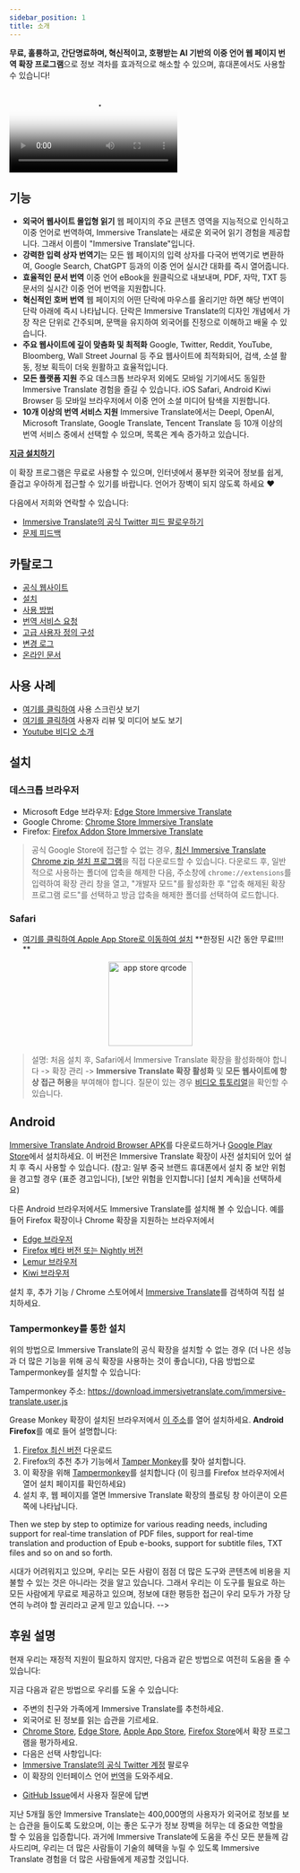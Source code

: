 ```yaml
---
sidebar_position: 1
title: 소개
---
```


**무료, 훌륭하고, 간단명료하며, 혁신적이고, 호평받는 AI 기반의 이중 언어 웹 페이지 번역 확장 프로그램**으로 정보 격차를 효과적으로 해소할 수 있으며, 휴대폰에서도 사용할 수 있습니다!

<video
  controls
  poster="https://immersivetranslate.com/assets/price/video-poster-en.png"
  src="https://s.immersivetranslate.com/assets/uploads/en-kefVSe.mp4"
/>

## 기능

- **외국어 웹사이트 몰입형 읽기** 웹 페이지의 주요 콘텐츠 영역을 지능적으로 인식하고 이중 언어로 번역하여, Immersive Translate는 새로운 외국어 읽기 경험을 제공합니다. 그래서 이름이 "Immersive Translate"입니다.
- **강력한 입력 상자 번역기**는 모든 웹 페이지의 입력 상자를 다국어 번역기로 변환하여, Google Search, ChatGPT 등과의 이중 언어 실시간 대화를 즉시 열어줍니다.
- **효율적인 문서 번역** 이중 언어 eBook을 원클릭으로 내보내며, PDF, 자막, TXT 등 문서의 실시간 이중 언어 번역을 지원합니다.
- **혁신적인 호버 번역** 웹 페이지의 어떤 단락에 마우스를 올리기만 하면 해당 번역이 단락 아래에 즉시 나타납니다. 단락은 Immersive Translate의 디자인 개념에서 가장 작은 단위로 간주되며, 문맥을 유지하여 외국어를 진정으로 이해하고 배울 수 있습니다.
- **주요 웹사이트에 깊이 맞춤화 및 최적화** Google, Twitter, Reddit, YouTube, Bloomberg, Wall Street Journal 등 주요 웹사이트에 최적화되어, 검색, 소셜 활동, 정보 획득이 더욱 원활하고 효율적입니다.
- **모든 플랫폼 지원** 주요 데스크톱 브라우저 외에도 모바일 기기에서도 동일한 Immersive Translate 경험을 즐길 수 있습니다. iOS Safari, Android Kiwi Browser 등 모바일 브라우저에서 이중 언어 소셜 미디어 탐색을 지원합니다.
- **10개 이상의 번역 서비스 지원** Immersive Translate에서는 Deepl, OpenAI, Microsoft Translate, Google Translate, Tencent Translate 등 10개 이상의 번역 서비스 중에서 선택할 수 있으며, 목록은 계속 증가하고 있습니다.

[**지금 설치하기**](/docs/installation/)

이 확장 프로그램은 무료로 사용할 수 있으며, 인터넷에서 풍부한 외국어 정보를 쉽게, 즐겁고 우아하게 접근할 수 있기를 바랍니다. 언어가 장벽이 되지 않도록 하세요 ❤️

다음에서 저희와 연락할 수 있습니다:

<!-- - [이메일로 Immersive Translate 구독하기](https://immersivetranslate.substack.com/) 최신 업데이트와 (혜택)을 적시에 받아보세요. -->

- [Immersive Translate의 공식 Twitter 피드 팔로우하기](https://twitter.com/immersivetrans)
  <!-- - [Telegram 채널 팔로우하기](https://t.me/immersivetranslate) 최신 뉴스를 받아보세요! -->
  <!-- - [Telegram 그룹 참여하기](https://t.me/+rq848Z09nehlOTgx) 기능에 대한 토론에 참여하세요. -->
- [문제 피드백](https://github.com/immersive-translate/immersive-translate/issues/)

## 카탈로그

- [공식 웹사이트](https://immersivetranslate.com/en/?force=1)
- [설치](/docs/installation/)
- [사용 방법](/docs/usage/)
- [번역 서비스 요청](/docs/services/)
- [고급 사용자 정의 구성](/docs/advanced/)
- [변경 로그](/docs/CHANGELOG/)
- [온라인 문서](/docs/)

## 사용 사례

<!-- - [사용자 Xiao Zhang이 Immersive Translate를 한 달 사용한 후의 변화를 알아보세요](#user-xiao-zhangs-story) -->

- [여기를 클릭하여](/docs/usecase/) 사용 스크린샷 보기
- [여기를 클릭하여](/docs/review/) 사용자 리뷰 및 미디어 보도 보기
- [Youtube 비디오 소개](https://www.youtube.com/watch?v=SHznc5kQCM4&ab_channel=ImmersiveTranslate)

## 설치

### 데스크톱 브라우저

- Microsoft Edge 브라우저: [Edge Store Immersive Translate](https://microsoftedge.microsoft.com/addons/detail/amkbmndfnliijdhojkpoglbnaaahippg)
- Google Chrome: [Chrome Store Immersive Translate](https://chrome.google.com/webstore/detail/immersive-translate/bpoadfkcbjbfhfodiogcnhhhpibjhbnh)
- Firefox: [Firefox Addon Store Immersive Translate](https://addons.mozilla.org/firefox/addon/immersive-translate/)

> 공식 Google Store에 접근할 수 없는 경우, [최신 Immersive Translate Chrome zip 설치 프로그램](https://download.immersivetranslate.com/latest/chrome-immersive-translate.zip)을 직접 다운로드할 수 있습니다. 다운로드 후, 일반적으로 사용하는 폴더에 압축을 해제한 다음, 주소창에 `chrome://extensions`를 입력하여 확장 관리 창을 열고, "개발자 모드"를 활성화한 후 "압축 해제된 확장 프로그램 로드"를 선택하고 방금 압축을 해제한 폴더를 선택하여 로드합니다.

### Safari

- [여기를 클릭하여 Apple App Store로 이동하여 설치](https://apps.apple.com/app/immersive-translate/id6447957425) \*\*한정된 시간 동안 무료!!!! \*\*

<div align="center">
<img src="https://s.immersivetranslate.com/static/official-static/assets/immersive-app-store.png" width="150" alt="app store qrcode" />
</div>

> 설명: 처음 설치 후, Safari에서 Immersive Translate 확장을 활성화해야 합니다 -> 확장 관리 -> **Immersive Translate 확장 활성화** 및 **모든 웹사이트에 항상 접근 허용**을 부여해야 합니다. 질문이 있는 경우 [비디오 튜토리얼](https://s.immersivetranslate.com/videos/ios_safari_turorial_en.mp4)을 확인할 수 있습니다.

## Android

[Immersive Translate Android Browser APK](https://immersivetranslate.com/android/)를 다운로드하거나 [Google Play Store](https://play.google.com/store/apps/details?id=com.immersivetranslate.browser&utm_campaign=official)에서 설치하세요. 이 버전은 Immersive Translate 확장이 사전 설치되어 있어 설치 후 즉시 사용할 수 있습니다. (참고: 일부 중국 브랜드 휴대폰에서 설치 중 보안 위험을 경고할 경우 (표준 경고입니다), [보안 위험을 인지합니다] [설치 계속]을 선택하세요)

다른 Android 브라우저에서도 Immersive Translate를 설치해 볼 수 있습니다. 예를 들어 Firefox 확장이나 Chrome 확장을 지원하는 브라우저에서

- [Edge 브라우저](https://www.microsoft.com/edge/emmx/immersivetranslatecollaboration)
- [Firefox 베타 버전 또는 Nightly 버전](https://www.mozilla.org/firefox/channel/android/)
- [Lemur 브라우저](https://lemurbrowser.com/)
- [Kiwi 브라우저](https://kiwibrowser.com/)

설치 후, 추가 기능 / Chrome 스토어에서 [Immersive Translate](https://chrome.google.com/webstore/detail/immersive-translate/bpoadfkcbjbfhfodiogcnhhhpibjhbnh)를 검색하여 직접 설치하세요.

### Tampermonkey를 통한 설치

위의 방법으로 Immersive Translate의 공식 확장을 설치할 수 없는 경우 (더 나은 성능과 더 많은 기능을 위해 공식 확장을 사용하는 것이 좋습니다), 다음 방법으로 Tampermonkey를 설치할 수 있습니다:

Tampermonkey 주소: https://download.immersivetranslate.com/immersive-translate.user.js

Grease Monkey 확장이 설치된 브라우저에서 [이 주소](https://download.immersivetranslate.com/immersive-translate.user.js)를 열어 설치하세요. **Android Firefox**를 예로 들어 설명합니다:

1. [Firefox 최신 버전](https://www.mozilla.org/firefox/browsers/mobile/android/) 다운로드
2. Firefox의 추천 추가 기능에서 [Tamper Monkey](https://www.tampermonkey.net/)를 찾아 설치합니다.
3. 이 확장을 위해 [Tampermonkey](https://download.immersivetranslate.com/immersive-translate.user.js)를 설치합니다 (이 링크를 Firefox 브라우저에서 열어 설치 페이지를 확인하세요)
4. 설치 후, 웹 페이지를 열면 Immersive Translate 확장의 플로팅 창 아이콘이 오른쪽에 나타납니다.

Then we step by step to optimize for various reading needs, including support for real-time translation of PDF files, support for real-time translation and production of Epub e-books, support for subtitle files, TXT files and so on and so forth.

시대가 어려워지고 있으며, 우리는 모든 사람이 점점 더 많은 도구와 콘텐츠에 비용을 지불할 수 있는 것은 아니라는 것을 알고 있습니다. 그래서 우리는 이 도구를 필요로 하는 모든 사람에게 무료로 제공하고 있으며, 정보에 대한 평등한 접근이 우리 모두가 가장 당연히 누려야 할 권리라고 굳게 믿고 있습니다. -->

## 후원 설명

현재 우리는 재정적 지원이 필요하지 않지만, 다음과 같은 방법으로 여전히 도움을 줄 수 있습니다:

지금 다음과 같은 방법으로 우리를 도울 수 있습니다:

- 주변의 친구와 가족에게 Immersive Translate를 추천하세요.
- 외국어로 된 정보를 읽는 습관을 기르세요.
- [Chrome Store](https://chrome.google.com/webstore/detail/immersive-translate/bpoadfkcbjbfhfodiogcnhhhpibjhbnh), [Edge Store](https://microsoftedge.microsoft.com/addons/detail/immersive-translate-web-/amkbmndfnliijdhojkpoglbnaaahippg), [Apple App Store](https://apps.apple.com/app/id6447957425), [Firefox Store](https://addons.mozilla.org/firefox/addon/immersive-translate/)에서 확장 프로그램을 평가하세요.
- 다음은 선택 사항입니다:
  <!-- - [the official Immersive Translate email](https://immersivetranslate.substack.com/) 구독 -->
  <!-- - [Telegram 채널 가입](https://t.me/immersivetranslate) -->
- [Immersive Translate의 공식 Twitter 계정](https://twitter.com/immersivetrans) 팔로우
- 이 확장의 인터페이스 언어 [번역](https://crowdin.com/project/immersive-translate)을 도와주세요.
<!-- - [Telegram Groups](https://t.me/+rq848Z09nehlOTgx)에서 사용자 질문에 답변 -->
- [GitHub Issue](https://github.com/immersive-translate/immersive-translate/issues)에서 사용자 질문에 답변

지난 5개월 동안 Immersive Translate는 400,000명의 사용자가 외국어로 정보를 보는 습관을 들이도록 도왔으며, 이는 좋은 도구가 정보 장벽을 허무는 데 중요한 역할을 할 수 있음을 입증합니다. 과거에 Immersive Translate에 도움을 주신 모든 분들께 감사드리며, 우리는 더 많은 사람들이 기술의 혜택을 누릴 수 있도록 Immersive Translate 경험을 더 많은 사람들에게 제공할 것입니다.

